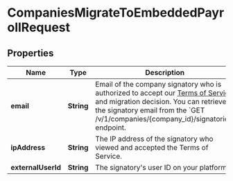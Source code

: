 

# CompaniesMigrateToEmbeddedPayrollRequest


## Properties

| Name | Type | Description | Notes |
|------------ | ------------- | ------------- | -------------|
|**email** | **String** | Email of the company signatory who is authorized to accept our [Terms of Service](https://flows.gusto.com/terms) and migration decision. You can retrieve the signatory email from the &#x60;GET /v/1/companies/{company_id}/signatories&#x60; endpoint. |  |
|**ipAddress** | **String** | The IP address of the signatory who viewed and accepted the Terms of Service. |  |
|**externalUserId** | **String** | The signatory&#39;s user ID on your platform. |  |



